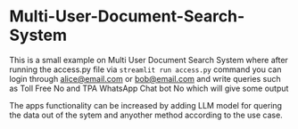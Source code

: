# Multi-User-Document-Search-System

This is a small example on Multi User Document Search System where after running the access.py file via  `streamlit run access.py` command 
you can login through alice@email.com or bob@email.com and write queries such as Toll Free No and TPA WhatsApp Chat bot No which will give some output

The apps functionality can be increased by adding LLM model for quering the data out of the sytem and anyother method according to the use case.
